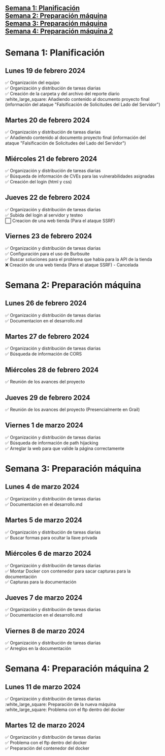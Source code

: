 <span style="color:black;">[ Semana 1: Planificación](#Semana1)</span><br>
<span style="color:black;">[ Semana 2: Preparación máquina](#Semana2)</span><br>
<span style="color:black;">[ Semana 3: Preparación máquina](#Semana3)</span><br>
<span style="color:black;">[ Semana 4: Preparación máquina 2](#Semana4)</span><br>
---

<h1 name="Semana1">Semana 1: Planificación</h1>
<h2>Lunes 19 de febrero 2024</h2>
✅ Organización del equipo <br>
✅ Organización y distribución de tareas diarias <br>
✅ Creación de la carpeta y del archivo del reporte diario <br>
:white_large_square: Añadiendo contenido al documento proyecto final (información del ataque "Falsificación de Solicitudes del Lado del Servidor") <br>

## Martes 20 de febrero 2024 <br>
✅ Organización y distribución de tareas diarias <br>
✅ Añadiendo contenido al documento proyecto final (información del ataque "Falsificación de Solicitudes del Lado del Servidor") <br>

## Miércoles 21 de febrero 2024 
✅ Organización y distribución de tareas diarias <br>
✅ Búsqueda de información de CVEs para las vulnerabilidades asignadas <br>
✅ Creación del login (html y css) <br>

## Jueves 22 de febrero 2024
✅ Organización y distribución de tareas diarias <br>
✅ Subida del login al servidor y testeo <br>
:white_large_square: Creacion de una web tienda (Para el ataque SSRF)<br>

## Viernes 23 de febrero 2024
✅ Organización y distribución de tareas diarias <br>
✅ Configuración para el uso de Burbsuite <br>
✅ Buscar soluciones para el problema que habia para la API de la tienda <br>
❌ Creación de una web tienda (Para el ataque SSRF) - Cancelada <br>

<h1 name="Semana2">Semana 2: Preparación máquina</h1>
<h2>Lunes 26 de febrero 2024</h2>
✅ Organización y distribución de tareas diarias <br>
✅ Documentacion en el desarrollo.md <br>

## Martes 27 de febrero 2024
✅ Organización y distribución de tareas diarias <br>
✅ Búsqueda de información de CORS <br>

## Miércoles 28 de febrero 2024
✅ Reunión de los avances del proyecto <br>

## Jueves 29 de febrero 2024
✅ Reunión de los avances del proyecto (Presencialmente en Grail) <br>

## Viernes 1 de marzo 2024
✅ Organización y distribución de tareas diarias <br>
✅ Búsqueda de información de path hijacking <br>
✅ Arreglar la web para que valide la página correctamente <br>

<h1 name="Semana3">Semana 3: Preparación máquina</h1>
<h2>Lunes 4 de marzo 2024</h2>
✅ Organización y distribución de tareas diarias <br>
✅ Documentacion en el desarrollo.md <br>

## Martes 5 de marzo 2024
✅ Organización y distribución de tareas diarias <br>
✅ Buscar formas para ocultar la llave privada <br>

## Miércoles 6 de marzo 2024
✅ Organización y distribución de tareas diarias <br>
✅ Montar Docker con contenedor para sacar capturas para la documentación <br>
✅ Capturas para la documentación <br>

## Jueves 7 de marzo 2024
✅ Organización y distribución de tareas diarias <br>
✅ Documentacion en el desarrollo.md <br>

## Viernes 8 de marzo 2024
✅ Organización y distribución de tareas diarias <br>
✅ Arreglos en la documentación <br>

<h1 name="Semana4">Semana 4: Preparación máquina 2</h1>
<h2>Lunes 11 de marzo 2024</h2>
✅ Organización y distribución de tareas diarias <br>
:white_large_square: Preparación de la nueva máquina <br>
:white_large_square: Problema con el ftp dentro del docker <br>

## Martes 12 de marzo 2024
✅ Organización y distribución de tareas diarias <br>
✅ Problema con el ftp dentro del docker <br>
✅ Preparación del contenedor del docker
